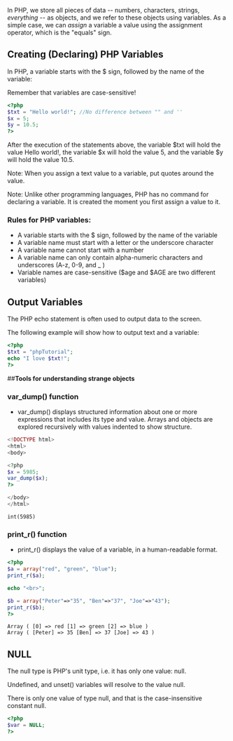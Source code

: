 
In PHP, we store all pieces of data -- numbers, characters, strings, *everything* -- as objects, and we refer to these objects using variables.  As a simple case, we can *assign* a variable a value using the assignment operator, which is the "equals" sign. 

## Creating (Declaring) PHP Variables

In PHP, a variable starts with the $ sign, followed by the name of the variable:

Remember that variables are case-sensitive!

``` php
<?php
$txt = "Hello world!"; //No difference between "" and ''
$x = 5;
$y = 10.5;
?>
```
After the execution of the statements above, the variable $txt will hold the value Hello world!, the variable $x will hold the value 5, and the variable $y will hold the value 10.5.

Note: When you assign a text value to a variable, put quotes around the value.

Note: Unlike other programming languages, PHP has no command for declaring a variable. It is created the moment you first assign a value to it.

### Rules for PHP variables:

+ A variable starts with the $ sign, followed by the name of the variable
+ A variable name must start with a letter or the underscore character
+ A variable name cannot start with a number
+ A variable name can only contain alpha-numeric characters and underscores (A-z, 0-9, and _ )
+ Variable names are case-sensitive ($age and $AGE are two different variables)

## Output Variables
The PHP echo statement is often used to output data to the screen.

The following example will show how to output text and a variable:

``` php
<?php
$txt = "phpTutorial";
echo "I love $txt!";
?>
```

##**Tools for understanding strange objects**
### var_dump() function
+ var_dump() displays structured information about one or more expressions that includes its type and value. Arrays and objects are explored recursively with values indented to show structure.


``` php
<!DOCTYPE html>
<html>
<body>

<?php  
$x = 5985;
var_dump($x);
?>  

</body>
</html>
```
```
int(5985)
```
### print_r() function
+ print_r() displays the value of a variable, in a human-readable format.

```php
<?php
$a = array("red", "green", "blue");
print_r($a);

echo "<br>";

$b = array("Peter"=>"35", "Ben"=>"37", "Joe"=>"43");
print_r($b);
?>
```
```
Array ( [0] => red [1] => green [2] => blue )
Array ( [Peter] => 35 [Ben] => 37 [Joe] => 43 )
```
## NULL
The null type is PHP's unit type, i.e. it has only one value: null.

Undefined, and unset() variables will resolve to the value null.

There is only one value of type null, and that is the case-insensitive constant null.
``` php
<?php
$var = NULL;       
?>
```